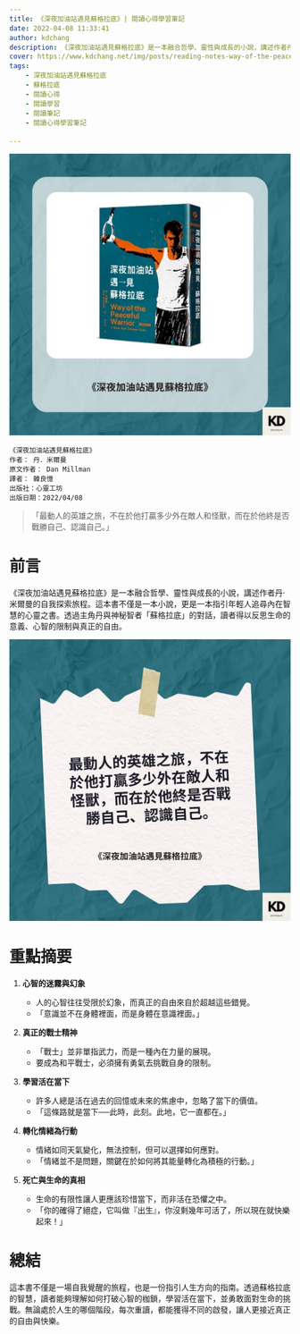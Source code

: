 ```yaml
---
title: 《深夜加油站遇見蘇格拉底》| 閱讀心得學習筆記
date: 2022-04-08 11:33:41
author: kdchang
description: 《深夜加油站遇見蘇格拉底》是一本融合哲學、靈性與成長的小說，講述作者丹·米爾曼的自我探索旅程。這本書不僅是一本小說，更是一本指引年輕人追尋內在智慧的心靈之書。透過主角丹與神秘智者「蘇格拉底」的對話，讀者得以反思生命的意義、心智的限制與真正的自由。 
cover: https://www.kdchang.net/img/posts/reading-notes-way-of-the-peaceful-warrior-a-book-that-changes-lives-1.jpg
tags: 
    - 深夜加油站遇見蘇格拉底
    - 蘇格拉底
    - 閱讀心得
    - 閱讀學習
    - 閱讀筆記
    - 閱讀心得學習筆記

---
```


![](img/posts/reading-notes-way-of-the-peaceful-warrior-a-book-that-changes-lives-1.jpg)

```
《深夜加油站遇見蘇格拉底》
作者： 丹．米爾曼
原文作者： Dan Millman
譯者： 韓良憶
出版社：心靈工坊
出版日期：2022/04/08
```

>「最動人的英雄之旅，不在於他打贏多少外在敵人和怪獸，而在於他終是否戰勝自己、認識自己。」  

# 前言 
《深夜加油站遇見蘇格拉底》是一本融合哲學、靈性與成長的小說，講述作者丹·米爾曼的自我探索旅程。這本書不僅是一本小說，更是一本指引年輕人追尋內在智慧的心靈之書。透過主角丹與神秘智者「蘇格拉底」的對話，讀者得以反思生命的意義、心智的限制與真正的自由。

![](img/posts/reading-notes-way-of-the-peaceful-warrior-a-book-that-changes-lives-2.jpg)

# 重點摘要 
1. **心智的迷霧與幻象**  
   - 人的心智往往受限於幻象，而真正的自由來自於超越這些錯覺。
   - 「意識並不在身體裡面，而是身體在意識裡面。」
   
2. **真正的戰士精神**  
   - 「戰士」並非單指武力，而是一種內在力量的展現。
   - 要成為和平戰士，必須擁有勇氣去挑戰自身的限制。
   
3. **學習活在當下**  
   - 許多人總是活在過去的回憶或未來的焦慮中，忽略了當下的價值。
   - 「這條路就是當下──此時，此刻。此地，它一直都在。」
   
4. **轉化情緒為行動**  
   - 情緒如同天氣變化，無法控制，但可以選擇如何應對。
   - 「情緒並不是問題，關鍵在於如何將其能量轉化為積極的行動。」
   
5. **死亡與生命的真相**  
   - 生命的有限性讓人更應該珍惜當下，而非活在恐懼之中。
   - 「你的確得了絕症，它叫做『出生』，你沒剩幾年可活了，所以現在就快樂起來！」

# 總結
這本書不僅是一場自我覺醒的旅程，也是一份指引人生方向的指南。透過蘇格拉底的智慧，讀者能夠理解如何打破心智的枷鎖，學習活在當下，並勇敢面對生命的挑戰。無論處於人生的哪個階段，每次重讀，都能獲得不同的啟發，讓人更接近真正的自由與快樂。

